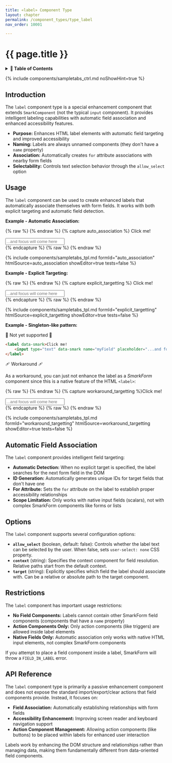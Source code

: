 ```yaml
---
title: «label» Component Type
layout: chapter
permalink: /component_types/type_label
nav_order: 10001

---
```


# {{ page.title }}

<details class="chaptertoc">
<summary>
<strong>📖 Table of Contents</strong>
</summary>

  {{ "
<!-- vim-markdown-toc GitLab -->

* [Introduction](#introduction)
* [Usage](#usage)
* [Automatic Field Association](#automatic-field-association)
* [Options](#options)
* [Restrictions](#restrictions)
* [API Reference](#api-reference)

<!-- vim-markdown-toc -->
       " | markdownify }}

</details>

{% include components/sampletabs_ctrl.md noShowHint=true %}

## Introduction

The `label` component type is a special enhancement component that extends
`SmarkComponent` (not the typical `input` component). It provides intelligent
labeling capabilities with automatic field association and enhanced
accessibility features.

- **Purpose:** Enhances HTML label elements with automatic field targeting and improved accessibility
- **Naming:** Labels are always unnamed components (they don't have a `name` property)
- **Association:** Automatically creates `for` attribute associations with nearby form fields
- **Selectability:** Controls text selection behavior through the `allow_select` option

## Usage

The `label` component can be used to create enhanced labels that automatically
associate themselves with form fields. It works with both explicit targeting
and automatic field detection.

**Example - Automatic Association:**


{% raw %} <!-- auto_association {{{ --> {% endraw %}
{% capture auto_association
%}<!-- Label automatically associates with the next form field -->
<label data-smark>Click me!</label>
<div><!-- Intermediate DOM nodes are transparent to SmarkForm's fields tree -->
    <input type="text" data-smark name="username" placeholder="...and focus will come here">
</div>{%
endcapture %}
{% raw %} <!-- }}} --> {% endraw %}

{% include components/sampletabs_tpl.md
    formId="auto_association"
    htmlSource=auto_association
    showEditor=true
    tests=false
%}


**Example - Explicit Targeting:**


{% raw %} <!-- explicit_targetting {{{ --> {% endraw %}
{% capture explicit_targetting
%}<!-- Label explicitly targets a specific field -->
<label data-smark='{"target":"myField"}'>Click me!</label>
<div><!-- Intermediate DOM nodes are transparent to SmarkForm's fields tree -->
    <input type="text" data-smark name="myField" placeholder="...and focus will come here">
</div>{%
endcapture %}
{% raw %} <!-- }}} --> {% endraw %}

{% include components/sampletabs_tpl.md
    formId="explicit_targetting"
    htmlSource=explicit_targetting
    showEditor=true
    tests=false
%}



**Example - Singleton-like pattern:**

🚧  Not yet supported 🚧

```html
<label data-smark>Click me!
    <input type="text" data-smark name="myField" placeholder="...and focus will come here">
</label>
```

🩹 Workaround 🩹 

As a workaround, you can just not enhance the label as a *SmarkForm* component
since this is a native feature of the HTML `<label>`:

{% raw %} <!-- workaround_targetting {{{ --> {% endraw %}
{% capture workaround_targetting
%}<label>Click me!
<div>
    <input type="text" data-smark name="myField" placeholder="...and focus will come here">
</div>
</label>{%
endcapture %}
{% raw %} <!-- }}} --> {% endraw %}

{% include components/sampletabs_tpl.md
    formId="workaround_targetting"
    htmlSource=workaround_targetting
    showEditor=true
    tests=false
%}


## Automatic Field Association

The `label` component provides intelligent field targeting:

- **Automatic Detection:** When no explicit target is specified, the label searches for the next form field in the DOM
- **ID Generation:** Automatically generates unique IDs for target fields that don't have one
- **For Attribute:** Sets the `for` attribute on the label to establish proper accessibility relationships
- **Scope Limitation:** Only works with native input fields (scalars), not with complex SmarkForm components like forms or lists

## Options

The `label` component supports several configuration options:

- **`allow_select`** (boolean, default: false): Controls whether the label text can be selected by the user. When false, sets `user-select: none` CSS property.
- **`context`** (string): Specifies the context component for field resolution. Relative paths start from the default context.
- **`target`** (string): Explicitly specifies which field the label should associate with. Can be a relative or absolute path to the target component.

## Restrictions

The `label` component has important usage restrictions:

- **No Field Components:** Labels cannot contain other SmarkForm field components (components that have a `name` property)
- **Action Components Only:** Only action components (like triggers) are allowed inside label elements
- **Native Fields Only:** Automatic association only works with native HTML input elements, not complex SmarkForm components

If you attempt to place a field component inside a label, SmarkForm will throw a `FIELD_IN_LABEL` error.

## API Reference

The `label` component type is primarily a passive enhancement component and does not expose the standard import/export/clear actions that field components provide. Instead, it focuses on:

- **Field Association:** Automatically establishing relationships with form fields
- **Accessibility Enhancement:** Improving screen reader and keyboard navigation support
- **Action Component Management:** Allowing action components (like buttons) to be placed within labels for enhanced user interaction

Labels work by enhancing the DOM structure and relationships rather than managing data, making them fundamentally different from data-oriented field components.

